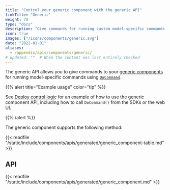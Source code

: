 ```yaml
---
title: "Control your generic component with the generic API"
linkTitle: "Generic"
weight: 70
type: "docs"
description: "Give commands for running custom model-specific commands using DoCommand on your generic components."
icon: true
images: ["/icons/components/generic.svg"]
date: "2022-01-01"
aliases:
  - /appendix/apis/components/generic/
# updated: ""  # When the content was last entirely checked
---
```


The generic API allows you to give commands to your [generic components](/operate/reference/components/generic/) for running model-specific commands using [`DoCommand`](/dev/reference/apis/components/generic/#docommand).

{{% alert title="Example usage" color="tip" %}}

See [Deploy control logic](/manage/software/control-logic/) for an example of how to use the generic component API, including how to call `DoCommand()` from the SDKs or the web UI.

{{% /alert %}}

The generic component supports the following method:

{{< readfile "/static/include/components/apis/generated/generic_component-table.md" >}}

## API

{{< readfile "/static/include/components/apis/generated/generic_component.md" >}}
